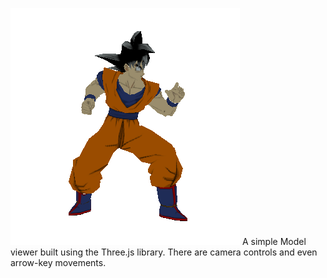 ![](08-11-2018_GOKU_MODEL_VIEWER.PNG)
A simple Model viewer built using the Three.js library.
There are camera controls and even arrow-key movements.
